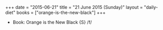 +++
date = "2015-06-21"
title = "21 June 2015 (Sunday)"
layout = "daily-diet"
books = ["orange-is-the-new-black"]
+++


* Book: Orange is the New Black {S} /f/
